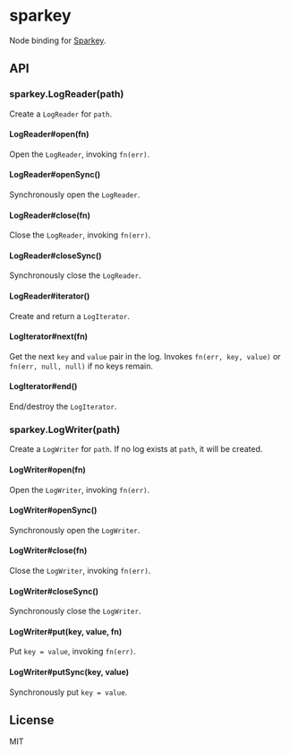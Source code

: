 
# sparkey

  Node binding for [Sparkey](https://github.com/spotify/sparkey).

## API

### sparkey.LogReader(path)

  Create a `LogReader` for `path`.

#### LogReader#open(fn)

  Open the `LogReader`, invoking `fn(err)`.

#### LogReader#openSync()

  Synchronously open the `LogReader`.

#### LogReader#close(fn)

  Close the `LogReader`, invoking `fn(err)`.

#### LogReader#closeSync()

  Synchronously close the `LogReader`.

#### LogReader#iterator()

  Create and return a `LogIterator`.

#### LogIterator#next(fn)

  Get the next `key` and `value` pair in the log.  Invokes `fn(err, key, value)` or `fn(err, null, null)` if no keys remain.

#### LogIterator#end()

  End/destroy the `LogIterator`.

### sparkey.LogWriter(path)

  Create a `LogWriter` for `path`.  If no log exists at `path`, it will be created.

#### LogWriter#open(fn)

  Open the `LogWriter`, invoking `fn(err)`.

#### LogWriter#openSync()

  Synchronously open the `LogWriter`.

#### LogWriter#close(fn)

  Close the `LogWriter`, invoking `fn(err)`.

#### LogWriter#closeSync()

  Synchronously close the `LogWriter`.

#### LogWriter#put(key, value, fn)

  Put `key = value`, invoking `fn(err)`.

#### LogWriter#putSync(key, value)

  Synchronously put `key = value`.

## License

  MIT
